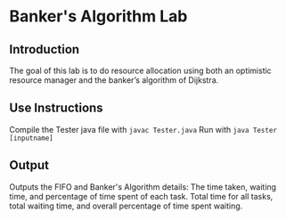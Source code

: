 # Banker's Algorithm Lab

## Introduction
The goal of this lab is to do resource allocation using both an optimistic resource manager and the banker’s algorithm of Dijkstra.

## Use Instructions
Compile the Tester java file with `javac Tester.java`
Run with `java Tester [inputname]`

## Output
Outputs the FIFO and Banker's Algorithm details:
The time taken, waiting time, and percentage of time spent of each task.
Total time for all tasks, total waiting time, and overall percentage of time spent waiting.
